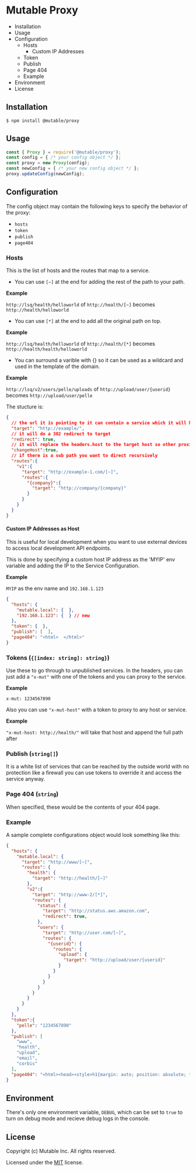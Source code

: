 # Mutable Proxy

- Installation
- Usage
- Configuration
  - Hosts
    - Custom IP Addresses
  - Token
  - Publish
  - Page 404
  - Example
- Environment
- License

## Installation

```shell
$ npm install @mutable/proxy
```

## Usage

```javascript
const { Proxy } = require('@mutable/proxy');
const config = { /* your config object */ };
const proxy = new Proxy(config);
const newConfig = { /* your new config object */ };
proxy.updateConfig(newConfig);
```

## Configuration

The config object may contain the following keys to specify the behavior of the proxy:

- `hosts`
- `token`
- `publish`
- `page404`

### Hosts

This is the list of hosts and the routes that map to a service.

- You can use `[~]` at the end for adding the rest of the path to your path.

**Example**

`http://lsq/health/helloworld` of `http://health/[~]` becomes `http://health/helloworld`

- You can use `[*]` at the end to add all the original path on top.

**Example**

`http://lsq/health/helloworld` of `http://health/[*]` becomes `http://health/health/helloworld`

- You can surround a varible with {} so it can be used as a wildcard and used in the template of the domain.

**Example**

`http://lsq/v2/users/pelle/uploads` of `http://upload/user/{userid}` becomes `http://upload/user/pelle`

The stucture is:

```json
{
  // the url it is pointing to it can contain a service which it will be replaced with real host
  "target": "http://example/",
  // it will do a 302 redirect to target
  "redirect": true,
  // it will replace the headers.host to the target host so other proxies know how to route
  "changeHost":true,
  // if there is a sub path you want to direct recursively
  "routes":{
    "v1":{
      "target": "http://example-1.com/[~]",
      "routes":{
        "{company}":{
          "target": "http://company/{company}"
        }
      }
    }
  }
}
```

#### Custom IP Addresses as Host
This is useful for local development when you want to use external devices to access local development API endpoints.

This is done by specifying a custom host IP address as the 'MYIP' env variable and adding the IP to the Service Configuration.

**Example**

`MYIP` as the env name and `192.168.1.123`

```json
{
  "hosts": {
    "mutable.local": {  },
    "192.168.1.123": {  } // new
  },
  "token": {  },
  "publish": [  ],
  "page404": "<html>  </html>"
}
```

### Tokens (`{[index: string]: string}`)

Use these to go through to unpublished services. In the headers, you can just add a `"x-mut"` with one of the tokens and you can proxy to the service.

**Example**

`x-mut: 1234567890`

Also you can use `"x-mut-host"` with a token to proxy to any host or service.

**Example**

`"x-mut-host: http://health/"` will take that host and append the full path after

### Publish (`string[]`)

It is a white list of services that can be reached by the outside world with no protection like a firewall you can use tokens to override it and access the service anyway.

### Page 404 (`string`)

When specified, these would be the contents of your 404 page.

### Example

A sample complete configurations object would look something like this:

```json
{
  "hosts": {
    "mutable.local": {
      "target": "http://www/[~]",
      "routes": {
        "health": {
          "target": "http://health/[~]"
        },
        "v2":{
          "target": "http://www-2/[*]",
          "routes": {
            "status": {
              "target": "http://status.aws.amazon.com",
              "redirect": true,
            },
            "users": {
              "target": "http://user.com/[~]",
              "routes": {
                "{userid}": {
                  "routes": {
                    "upload": {
                      "target": "http://upload/user/{userid}"
                    }
                  }
                }
              }
            }
          }
        }
      }
    }
  },
  "token":{
    "pelle": "1234567890"
  },
  "publish": [
    "www",
    "health",
    "upload",
    "email",
    "corbis"
  ],
  "page404": "<html><head><style>h1{margin: auto; position: absolute; top: 0; left: 0; right: 0; bottom: 0; height: 100px; font-family: 'arial'; font-weight: 100; color: #555; text-align: center; }body{background:#000;}</style></head><body><h1>404 Not Found</h1></body></html>"
}
```

## Environment

There's only one environment variable, `DEBUG`, which can be set to `true` to turn on debug mode and recieve debug logs in the console.

## License

Copyright (c) Mutable Inc. All rights reserved.

Licensed under the [MIT](./LICENSE) license.
